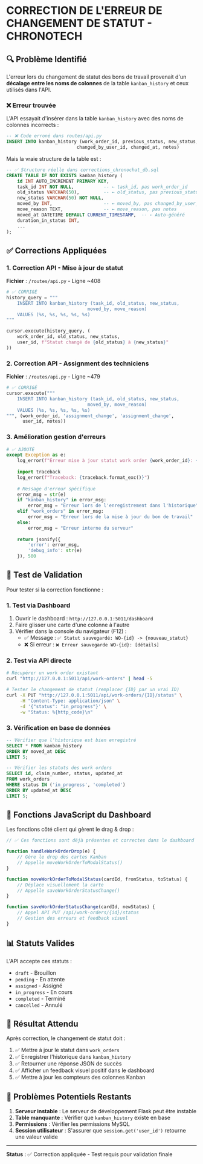 # CORRECTION DE L'ERREUR DE CHANGEMENT DE STATUT - CHRONOTECH

## 🔍 Problème Identifié

L'erreur lors du changement de statut des bons de travail provenait d'un **décalage entre les noms de colonnes** de la table `kanban_history` et ceux utilisés dans l'API.

### ❌ Erreur trouvée

L'API essayait d'insérer dans la table `kanban_history` avec des noms de colonnes incorrects :

```sql
-- ❌ Code erroné dans routes/api.py
INSERT INTO kanban_history (work_order_id, previous_status, new_status, 
                          changed_by_user_id, changed_at, notes)
```

Mais la vraie structure de la table est :

```sql
-- ✅ Structure réelle dans corrections_chronochat_db.sql
CREATE TABLE IF NOT EXISTS kanban_history (
    id INT AUTO_INCREMENT PRIMARY KEY,
    task_id INT NOT NULL,           -- ← task_id, pas work_order_id
    old_status VARCHAR(50),         -- ← old_status, pas previous_status  
    new_status VARCHAR(50) NOT NULL,
    moved_by INT,                   -- ← moved_by, pas changed_by_user_id
    move_reason TEXT,               -- ← move_reason, pas notes
    moved_at DATETIME DEFAULT CURRENT_TIMESTAMP,  -- ← Auto-généré
    duration_in_status INT,
    ...
);
```

## ✅ Corrections Appliquées

### 1. Correction API - Mise à jour de statut

**Fichier** : `/routes/api.py` - Ligne ~408

```python
# ✅ CORRIGÉ
history_query = """
    INSERT INTO kanban_history (task_id, old_status, new_status, 
                              moved_by, move_reason)
    VALUES (%s, %s, %s, %s, %s)
"""

cursor.execute(history_query, (
    work_order_id, old_status, new_status, 
    user_id, f"Statut changé de {old_status} à {new_status}"
))
```

### 2. Correction API - Assignment des techniciens  

**Fichier** : `/routes/api.py` - Ligne ~479

```python
# ✅ CORRIGÉ
cursor.execute("""
    INSERT INTO kanban_history (task_id, old_status, new_status, 
                              moved_by, move_reason)
    VALUES (%s, %s, %s, %s, %s)
""", (work_order_id, 'assignment_change', 'assignment_change', 
      user_id, notes))
```

### 3. Amélioration gestion d'erreurs

```python
# ✅ AJOUTÉ
except Exception as e:
    log_error(f"Erreur mise à jour statut work order {work_order_id}: {e}")
    
    import traceback
    log_error(f"Traceback: {traceback.format_exc()}")
    
    # Message d'erreur spécifique
    error_msg = str(e)
    if "kanban_history" in error_msg:
        error_msg = "Erreur lors de l'enregistrement dans l'historique"
    elif "work_orders" in error_msg:
        error_msg = "Erreur lors de la mise à jour du bon de travail"
    else:
        error_msg = "Erreur interne du serveur"
        
    return jsonify({
        'error': error_msg,
        'debug_info': str(e)
    }), 500
```

## 🧪 Test de Validation

Pour tester si la correction fonctionne :

### 1. Test via Dashboard

1. Ouvrir le dashboard : `http://127.0.0.1:5011/dashboard`
2. Faire glisser une carte d'une colonne à l'autre
3. Vérifier dans la console du navigateur (F12) :
   - ✅ Message : `✅ Statut sauvegardé: WO-{id} -> {nouveau_statut}`
   - ❌ Si erreur : `❌ Erreur sauvegarde WO-{id}: [détails]`

### 2. Test via API directe

```bash
# Récupérer un work order existant
curl "http://127.0.0.1:5011/api/work-orders" | head -5

# Tester le changement de statut (remplacer {ID} par un vrai ID)
curl -X PUT "http://127.0.0.1:5011/api/work-orders/{ID}/status" \
     -H "Content-Type: application/json" \
     -d '{"status": "in_progress"}' \
     -w "Status: %{http_code}\n"
```

### 3. Vérification en base de données

```sql
-- Vérifier que l'historique est bien enregistré
SELECT * FROM kanban_history 
ORDER BY moved_at DESC 
LIMIT 5;

-- Vérifier les statuts des work orders
SELECT id, claim_number, status, updated_at 
FROM work_orders 
WHERE status IN ('in_progress', 'completed') 
ORDER BY updated_at DESC 
LIMIT 5;
```

## 🔧 Fonctions JavaScript du Dashboard

Les fonctions côté client qui gèrent le drag & drop :

```javascript
// ✅ Ces fonctions sont déjà présentes et correctes dans le dashboard

function handleWorkOrderDrop(e) {
    // Gère le drop des cartes Kanban
    // Appelle moveWorkOrderToModalStatus()
}

function moveWorkOrderToModalStatus(cardId, fromStatus, toStatus) {
    // Déplace visuellement la carte
    // Appelle saveWorkOrderStatusChange()
}

function saveWorkOrderStatusChange(cardId, newStatus) {
    // Appel API PUT /api/work-orders/{id}/status
    // Gestion des erreurs et feedback visuel
}
```

## 📊 Statuts Valides

L'API accepte ces statuts :

- `draft` - Brouillon
- `pending` - En attente  
- `assigned` - Assigné
- `in_progress` - En cours
- `completed` - Terminé
- `cancelled` - Annulé

## 🎯 Résultat Attendu

Après correction, le changement de statut doit :

1. ✅ Mettre à jour le statut dans `work_orders`
2. ✅ Enregistrer l'historique dans `kanban_history`
3. ✅ Retourner une réponse JSON de succès
4. ✅ Afficher un feedback visuel positif dans le dashboard
5. ✅ Mettre à jour les compteurs des colonnes Kanban

## 🚨 Problèmes Potentiels Restants

1. **Serveur instable** : Le serveur de développement Flask peut être instable
2. **Table manquante** : Vérifier que `kanban_history` existe en base
3. **Permissions** : Vérifier les permissions MySQL
4. **Session utilisateur** : S'assurer que `session.get('user_id')` retourne une valeur valide

---

**Status** : ✅ Correction appliquée - Test requis pour validation finale

